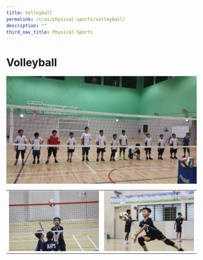 ```yaml
---
title: Volleyball
permalink: /ccas/physical-sports/volleyball/
description: ""
third_nav_title: Physical Sports
---
```

# Volleyball

![](/images/CCAs/Volleyball/Training%20Pic%202.jpg)

|   |   |
|:-:|:-:|
|  ![](/images/CCAs/Volleyball/Training%20Pic%207.jpg) |  ![](/images/CCAs/Volleyball/Training%20Pic%206.jpg) |
